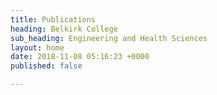 ```yaml
---
title: Publications
heading: Belkirk College
sub_heading: Engineering and Health Sciences
layout: home
date: 2018-11-08 05:16:23 +0000
published: false

---
```

